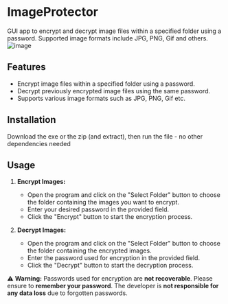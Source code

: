 # ImageProtector
GUI app to encrypt and decrypt image files within a specified folder using a password. Supported image formats include JPG, PNG, Gif and others.
![image](https://github.com/OGD311/ImageProtector/assets/114223604/67d64462-d163-46a6-a7a0-2855087389d2)

## Features

- Encrypt image files within a specified folder using a password.
- Decrypt previously encrypted image files using the same password.
- Supports various image formats such as JPG, PNG, Gif etc.

## Installation
Download the exe or the zip (and extract), then run the file - no other dependencies needed

## Usage

1. **Encrypt Images:**
   - Open the program and click on the "Select Folder" button to choose the folder containing the images you want to encrypt.
   - Enter your desired password in the provided field.
   - Click the "Encrypt" button to start the encryption process.

2. **Decrypt Images:**
   - Open the program and click on the "Select Folder" button to choose the folder containing the encrypted images.
   - Enter the password used for encryption in the provided field.
   - Click the "Decrypt" button to start the decryption process.

:warning: **Warning:** Passwords used for encryption are **not recoverable**. Please ensure to **remember your password**. The developer is **not responsible for any data loss** due to forgotten passwords.

